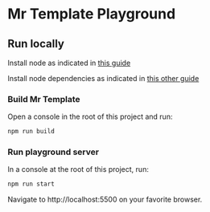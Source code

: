 # Mr Template Playground

## Run locally

Install node as indicated in [this guide](./development.md#install-node)

Install node dependencies as indicated in [this other guide](./development.md#install-node-dependencies)

### Build Mr Template

Open a console in the root of this project and run:

```bash
npm run build
```

### Run playground server

In a console at the root of this project, run:

```bash
npm run start
```

Navigate to http://localhost:5500 on your favorite browser.
